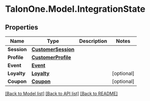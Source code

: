 # TalonOne.Model.IntegrationState
## Properties

Name | Type | Description | Notes
------------ | ------------- | ------------- | -------------
**Session** | [**CustomerSession**](CustomerSession.md) |  | 
**Profile** | [**CustomerProfile**](CustomerProfile.md) |  | 
**Event** | [**Event**](Event.md) |  | 
**Loyalty** | [**Loyalty**](Loyalty.md) |  | [optional] 
**Coupon** | [**Coupon**](Coupon.md) |  | [optional] 

[[Back to Model list]](../README.md#documentation-for-models) [[Back to API list]](../README.md#documentation-for-api-endpoints) [[Back to README]](../README.md)

